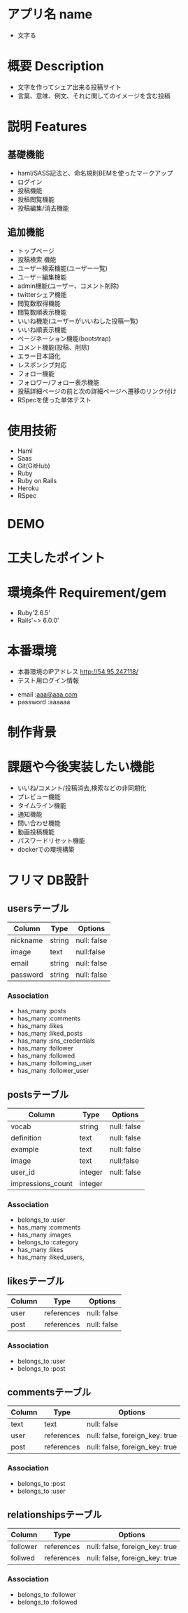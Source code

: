 # アプリ名 name
* 文字る

# 概要 Description
* 文字を作ってシェア出来る投稿サイト
* 言葉、意味、例文、それに関してのイメージを含む投稿

# 説明 Features
## 基礎機能
* haml/SASS記法と、命名規則BEMを使ったマークアップ
* ログイン
* 投稿機能
* 投稿閲覧機能
* 投稿編集/消去機能
## 追加機能
* トップページ
* 投稿検索 機能
* ユーザー検索機能(ユーザー一覧)
* ユーザー編集機能
* admin機能(ユーザー、コメント削除)
* twitterシェア機能
* 閲覧数取得機能
* 閲覧数順表示機能
* いいね機能(ユーザーがいいねした投稿一覧)
* いいね順表示機能
* ページネーション機能(bootstrap)
* コメント機能(投稿、削除)
* エラー日本語化
* レスポンシブ対応
* フォロー機能
* フォロワー/フォロー表示機能
* 投稿詳細ページの前と次の詳細ページへ遷移のリンク付け
* RSpecを使った単体テスト

# 使用技術
* Haml
* Saas
* Git(GitHub)
* Ruby
* Ruby on Rails
* Heroku
* RSpec

# DEMO

# 工夫したポイント

# 環境条件 Requirement/gem
* Ruby'2.6.5'
* Rails'~> 6.0.0'

# 本番環境
* 本番環境のIPアドレス
  http://54.95.247.118/
* テスト用ログイン情報
- email :aaa@aaa.com
- password :aaaaaa

# 制作背景

# 課題や今後実装したい機能
* いいね/コメント/投稿消去,検索などの非同期化
* プレビュー機能
* タイムライン機能
* 通知機能
* 問い合わせ機能
* 動画投稿機能
* パスワードリセット機能
* dockerでの環境構築

# フリマ DB設計
## usersテーブル
|Column|Type|Options|
|------|----|-------|
|nickname|string|null: false|
|image|text|null:false|
|email|string|null: false|
|password|string|null: false|

### Association
- has_many :posts
- has_many :comments
- has_many :likes
- has_many :liked_posts
- has_many :sns_credentials
- has_many :follower
- has_many :followed
- has_many :following_user
- has_many :follower_user
## postsテーブル
|Column|Type|Options|
|------|----|-------|
|vocab|string|null: false|
|definition|text|null: false|
|example|text|null: false|
|image|text|null:false|
|user_id|integer|null: false|
|impressions_count|integer|

### Association
- belongs_to :user
- has_many :comments
- has_many :images
- belongs_to :category
- has_many :likes
- has_many :liked_users,

## likesテーブル
|Column|Type|Options|
|------|----|-------|
|user|references|null: false|
|post|references|null: false|


### Association
- belongs_to :user
- belongs_to :post

## commentsテーブル
|Column|Type|Options|
|------|----|-------|
|text|text|null: false|
|user|references|null: false, foreign_key: true|
|post|references|null: false, foreign_key: true|

### Association
- belongs_to :post
- belongs_to :user

## relationshipsテーブル
|Column|Type|Options|
|------|----|-------|
|follower|references|null: false, foreign_key: true|
|follwed|references|null: false, foreign_key: true|

### Association
- belongs_to :follower
- belongs_to :followed
